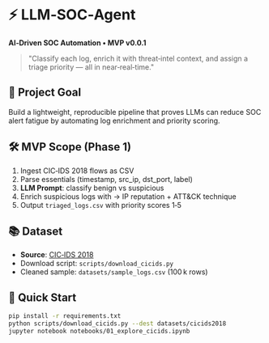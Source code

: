 # ⚡ LLM‑SOC‑Agent

**AI‑Driven SOC Automation • MVP v0.0.1**

> "Classify each log, enrich it with threat‑intel context, and assign a triage priority — all in near‑real‑time."

## 📌 Project Goal
Build a lightweight, reproducible pipeline that proves LLMs can reduce SOC alert fatigue by automating log enrichment and priority scoring.

## 🛠 MVP Scope (Phase 1)
1. Ingest CIC‑IDS 2018 flows as CSV
2. Parse essentials (timestamp, src_ip, dst_port, label)
3. **LLM Prompt**: classify benign vs suspicious
4. Enrich suspicious logs with → IP reputation + ATT&CK technique
5. Output `triaged_logs.csv` with priority scores 1‑5

## 📚 Dataset
- **Source**: [CIC‑IDS 2018](https://www.unb.ca/cic/datasets/ids-2018.html)
- Download script: `scripts/download_cicids.py`
- Cleaned sample: `datasets/sample_logs.csv` (100 k rows)

## 🚀 Quick Start
```bash
pip install -r requirements.txt
python scripts/download_cicids.py --dest datasets/cicids2018
jupyter notebook notebooks/01_explore_cicids.ipynb